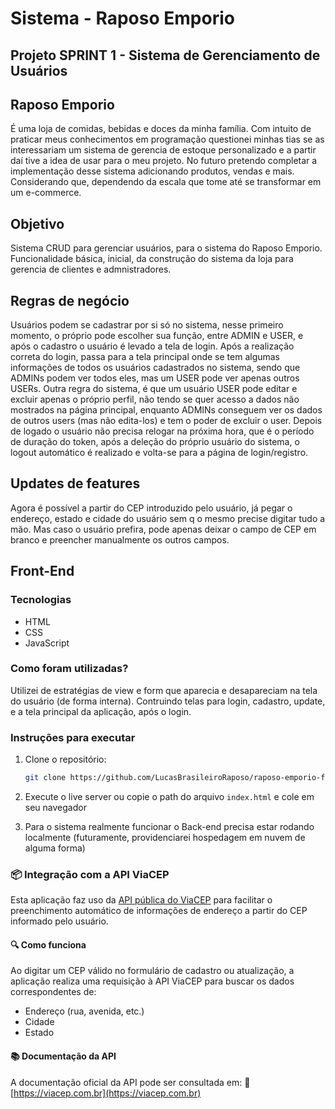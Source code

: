 # Sistema - Raposo Emporio
## Projeto SPRINT 1 - Sistema de Gerenciamento de Usuários

## Raposo Emporio
É uma loja de comidas, bebidas e doces da minha família. Com intuito de praticar meus conhecimentos em programação questionei minhas tias se as interessariam um sistema de gerencia de estoque personalizado e a partir daí tive a idea de usar para o meu projeto. No futuro pretendo completar a implementação desse sistema adicionando produtos, vendas e mais. Considerando que, dependendo da escala que tome até se transformar em um e-commerce.

## Objetivo
Sistema CRUD para gerenciar usuários, para o sistema do Raposo Emporio. Funcionalidade básica, inicial, da construção do sistema da loja para gerencia de clientes e admnistradores.

## Regras de negócio
Usuários podem se cadastrar por si só no sistema, nesse primeiro momento, o próprio pode escolher sua função, entre ADMIN e USER, e após o cadastro o usuário é levado a tela de login. Após a realização correta do login, passa para a tela principal onde se tem algumas informações de todos os usuários cadastrados no sistema, sendo que ADMINs podem ver todos eles, mas um USER pode ver apenas outros USERs. Outra regra do sistema, é que um usuário USER pode editar e excluir apenas o próprio perfil, não tendo se quer acesso a dados não mostrados na página principal, enquanto ADMINs conseguem ver os dados de outros users (mas não edita-los) e tem o poder de excluir o user. Depois de logado o usuário não precisa relogar na próxima hora, que é o período de duração do token, após a deleção do próprio usuário do sistema, o logout automático é realizado e volta-se para a página de login/registro.

## Updates de features
Agora é possível a partir do CEP introduzido pelo usuário, já pegar o endereço, estado e cidade do usuário sem q o mesmo precise digitar tudo a mão. Mas caso o usuário prefira, pode apenas deixar o campo de CEP em branco e preencher manualmente os outros campos.

## Front-End

### Tecnologias
- HTML
- CSS
- JavaScript

### Como foram utilizadas?
Utilizei de estratégias de view e form que aparecia e desapareciam na tela do usuário (de forma interna). Contruindo telas para login, cadastro, update, e a tela principal da aplicação, após o login.

### Instruções para executar
1. Clone o repositório:
   ```bash
   git clone https://github.com/LucasBrasileiroRaposo/raposo-emporio-front.git

2. Execute o live server ou copie o path do arquivo ```index.html``` e cole em seu navegador

3. Para o sistema realmente funcionar o Back-end precisa estar rodando localmente (futuramente, providenciarei hospedagem em nuvem de alguma forma)

### 📦 Integração com a API ViaCEP

Esta aplicação faz uso da [API pública do ViaCEP](https://viacep.com.br/) para facilitar o preenchimento automático de informações de endereço a partir do CEP informado pelo usuário.

#### 🔍 Como funciona
Ao digitar um CEP válido no formulário de cadastro ou atualização, a aplicação realiza uma requisição à API ViaCEP para buscar os dados correspondentes de:
- Endereço (rua, avenida, etc.)
- Cidade
- Estado

#### 📚 Documentação da API
A documentação oficial da API pode ser consultada em:
🔗 [https://viacep.com.br](https://viacep.com.br)